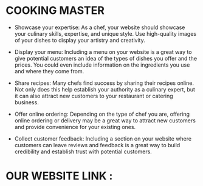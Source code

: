 # COOKING MASTER

* Showcase your expertise: As a chef, your website should showcase your culinary skills, expertise, and unique style. Use high-quality images of your dishes to display your artistry and creativity.

* Display your menu: Including a menu on your website is a great way to give potential customers an idea of the types of dishes you offer and the prices. You could even include information on the ingredients you use and where they come from.

* Share recipes: Many chefs find success by sharing their recipes online. Not only does this help establish your authority as a culinary expert, but it can also attract new customers to your restaurant or catering business.

* Offer online ordering: Depending on the type of chef you are, offering online ordering or delivery may be a great way to attract new customers and provide convenience for your existing ones.

* Collect customer feedback: Including a section on your website where customers can leave reviews and feedback is a great way to build credibility and establish trust with potential customers.


# OUR WEBSITE LINK :
